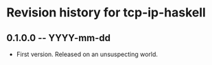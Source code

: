 # Revision history for tcp-ip-haskell

## 0.1.0.0 -- YYYY-mm-dd

* First version. Released on an unsuspecting world.
